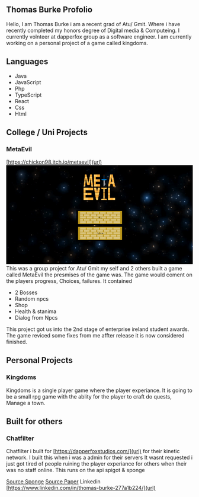 ## Thomas Burke Profolio

Hello, I am Thomas Burke i am a recent grad of Atu/ Gmit. Where i have recently completed my honors degree of Digital media & Computeing. I currently volnteer at dapperfox group as a software engineer. I am currently working on a personal project of a game called kingdoms.

## Languages
- Java
- JavaScript
- Php
- TypeScript
- React
- Css
- Html

## College / Uni Projects
### MetaEvil
[https://chickon98.itch.io/metaevil](url)
![MetaEvil](meta.png)
This was a group project for Atu/ Gmit my self and 2 others built a game called MetaEvil the presmises of the game was. The game would coment on the players progress, Choices, failures. 
It contained
- 2 Bosses
- Random npcs
- Shop
- Health & stanima
- Dialog from Npcs

This project got us into the 2nd stage of enterprise ireland student awards. The game reviced some fixes from me affter release it is now considered finished.

## Personal Projects

### Kingdoms

Kingdoms is a single player game where the player experiance. It is going to be a small rpg game with the ablity for the player to craft do quests, Manage a town.


## Built for others

### **Chatfilter**

Chatfilter i built for [https://dapperfoxstudios.com/](url) for their kinetic network. I built this when i was a admin for their servers It wasnt requested i just got tired of people ruining the player experiance for others when their was no staff online. This runs on the api spigot & sponge

[Source Sponge](https://github.com/killbot24/Chatfilter-Sponge)
[Source Paper](https://github.com/killbot24/Chatfilter-Paper)
Linkedin [https://www.linkedin.com/in/thomas-burke-277a1b224/](url)
